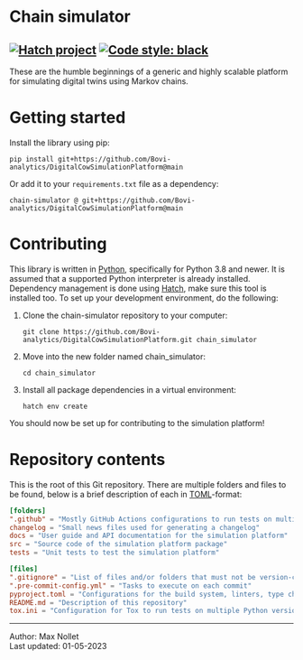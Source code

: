 Chain simulator
===============

[![Hatch project](https://img.shields.io/badge/%F0%9F%A5%9A-Hatch-4051b5.svg)](https://github.com/pypa/hatch)
[![Code style: black](https://img.shields.io/badge/code%20style-black-000000.svg)](https://github.com/psf/black)
----

These are the humble beginnings of a generic and highly scalable platform 
for simulating digital twins using Markov chains.



# Getting started
Install the library using pip:
```shell
pip install git+https://github.com/Bovi-analytics/DigitalCowSimulationPlatform@main
```
Or add it to your `requirements.txt` file as a dependency:
```text
chain-simulator @ git+https://github.com/Bovi-analytics/DigitalCowSimulationPlatform@main
```



# Contributing
This library is written in [Python](https://www.python.org/), specifically for 
Python 3.8 and newer. It is assumed that a supported Python interpreter is 
already installed. Dependency management is done using 
[Hatch](https://hatch.pypa.io/latest/), make sure this tool is installed too. 
To set up your development environment, do the following:

1. Clone the chain-simulator repository to your computer:
    ```shell
    git clone https://github.com/Bovi-analytics/DigitalCowSimulationPlatform.git chain_simulator
    ```
2. Move into the new folder named chain_simulator:
    ```shell
    cd chain_simulator
    ```
3. Install all package dependencies in a virtual environment:
    ```shell
    hatch env create
    ```

You should now be set up for contributing to the simulation platform!



# Repository contents
This is the root of this Git repository. There are multiple folders and files 
to be found, below is a brief description of each in 
[TOML](https://toml.io/en/)-format:

```toml
[folders]
".github" = "Mostly GitHub Actions configurations to run tests on multiple operating systems"
changelog = "Small news files used for generating a changelog"
docs = "User guide and API documentation for the simulation platform"
src = "Source code of the simulation platform package"
tests = "Unit tests to test the simulation platform"

[files]
".gitignore" = "List of files and/or folders that must not be version-contolled"
".pre-commit-config.yml" = "Tasks to execute on each commit"
pyproject.toml = "Configurations for the build system, linters, type checkers and testing frameworks"
README.md = "Description of this repository"
tox.ini = "Configuration for Tox to run tests on multiple Python versions"
```



------------------------
Author: Max Nollet  
Last updated: 01-05-2023
